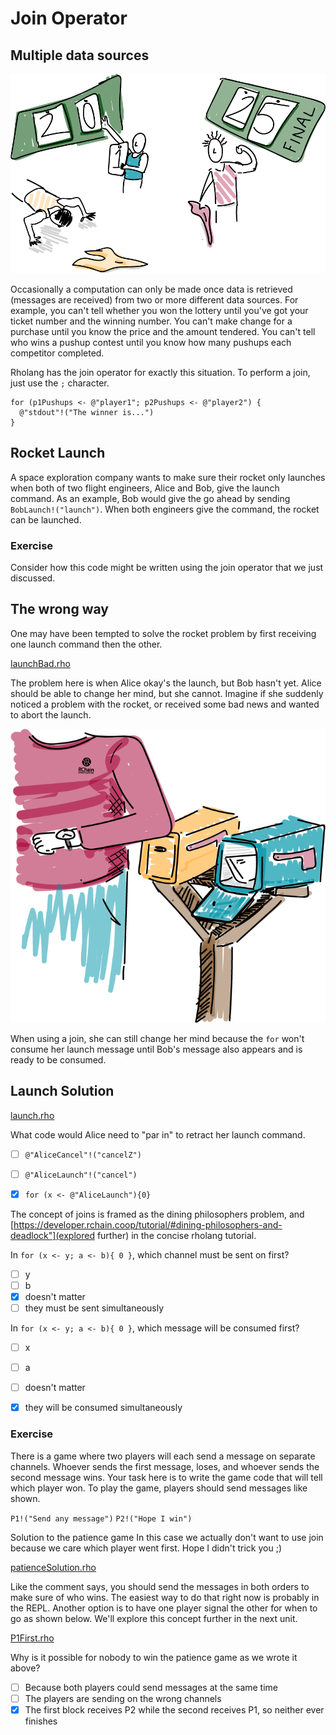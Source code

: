# Join Operator
## Multiple data sources

![In general, the winner of this pushup competition can't be determined until both participants are finished.](pushups.png)

Occasionally a computation can only be made once data is retrieved (messages are received) from two or more different data sources. For example, you can't tell whether you won the lottery until you've got your ticket number and the winning number. You can't make change for a purchase until you know the price and the amount tendered. You can't tell who wins a pushup contest until you know how many pushups each competitor completed.

Rholang has the join operator for exactly this situation. To perform a join, just use the `;` character.

```
for (p1Pushups <- @"player1"; p2Pushups <- @"player2") {
  @"stdout"!("The winner is...")
}
```



## Rocket Launch

A space exploration company wants to make sure their rocket only launches when both of two flight engineers, Alice and Bob, give the launch command. As an example, Bob would give the go ahead by sending `BobLaunch!("launch")`. When both engineers give the command, the rocket can be launched.

### Exercise
Consider how this code might be written using the join operator that we just discussed.


## The wrong way

One may have been tempted to solve the rocket problem by first receiving one launch command then the other.

[launchBad.rho](launchBad.rho)

The problem here is when Alice okay's the launch, but Bob hasn't yet. Alice should be able to change her mind, but she cannot. Imagine if she suddenly noticed a problem with the rocket, or received some bad news and wanted to abort the launch.

![No use in grabbing just one set of mail. Might as well wait until the second set](join.png)

When using a join, she can still change her mind because the `for` won't consume her launch message until Bob's message also appears and is ready to be consumed.

## Launch Solution

[launch.rho](launch.rho)

What code would Alice need to "par in" to retract her launch command.
- [ ] `@"AliceCancel"!("cancelZ")`
- [ ] `@"AliceLaunch"!("cancel")`
- [x] `for (x <- @"AliceLaunch"){0}`


The concept of joins is framed as the dining philosophers problem, and [https://developer.rchain.coop/tutorial/#dining-philosophers-and-deadlock"](explored further) in the concise rholang tutorial.



In `for (x <- y; a <- b){ 0 }`, which channel must be sent on first?
- [ ] y
- [ ] b
- [x] doesn't matter
- [ ] they must be sent simultaneously

In `for (x <- y; a <- b){ 0 }`, which message will be consumed first?
- [ ] x
- [ ] a
- [ ] doesn't matter
- [x] they will be consumed simultaneously



### Exercise
There is a game where two players will each send a message on separate channels. Whoever sends the first message, loses, and whoever sends the second message wins. Your task here is to write the game code that will tell which player won. To play the game, players should send messages like shown.

`P1!("Send any message")`
`P2!("Hope I win")`



Solution to the patience game
In this case we actually don't want to use join because we care which player went first. Hope I didn't trick you ;)

[patienceSolution.rho](patienceSolution.rho)

Like the comment says, you should send the messages in both orders to make sure of who wins. The easiest way to do that right now is probably in the REPL. Another option is to have one player signal the other for when to go as shown below. We'll explore this concept further in the next unit.

[P1First.rho](P1First.rho)

Why is it possible for nobody to win the patience game as we wrote it above?
- [ ] Because both players could send messages at the same time
- [ ] The players are sending on the wrong channels
- [x] The first block receives P2 while the second receives P1, so neither ever finishes
